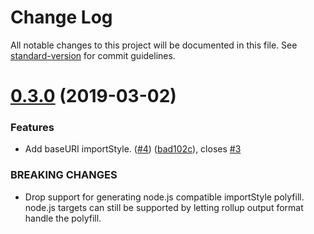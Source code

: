 # Change Log

All notable changes to this project will be documented in this file. See [standard-version](https://github.com/conventional-changelog/standard-version) for commit guidelines.

# [0.3.0](https://github.com/cfware/babel-plugin-bundled-import-meta/compare/v0.2.2...v0.3.0) (2019-03-02)


### Features

* Add baseURI importStyle. ([#4](https://github.com/cfware/babel-plugin-bundled-import-meta/issues/4)) ([bad102c](https://github.com/cfware/babel-plugin-bundled-import-meta/commit/bad102c)), closes [#3](https://github.com/cfware/babel-plugin-bundled-import-meta/issues/3)


### BREAKING CHANGES

* Drop support for generating node.js compatible
importStyle polyfill.  node.js targets can still be supported by letting
rollup output format handle the polyfill.
